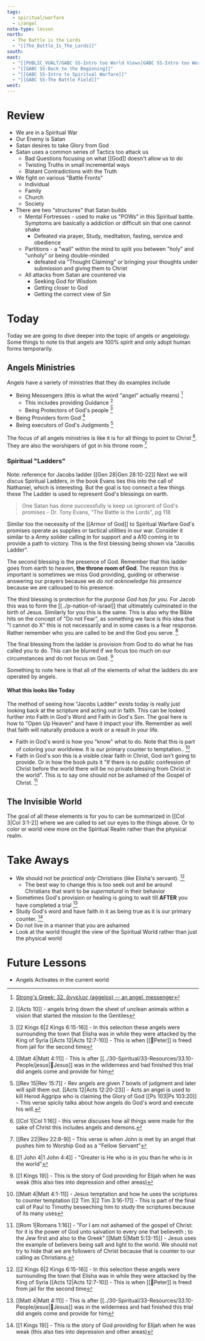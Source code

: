```yaml
---
tags:
  - spiritual/warfare
  - c/angel
note-type: lesson
north:
  - The Battle is the Lords
  - "[[The_Battle_Is_The_Lords]]"
south: 
east:
  - "[[PUBLIC_VUALT/GABC SS-Intro too World Views|GABC SS-Intro too World Views]]"
  - "[[GABC SS-Back to the Beginning]]"
  - "[[GABC SS-Intro to Spiritual Warfare]]"
  - "[[GABC SS-The Battle Field]]"
west: 
---
```

# Review
- We are in a Spiritual War
- Our Enemy is Satan
- Satan desires to take Glory from God
- Satan uses a common series of Tactics too attack us
    - Bad Questions focusing on what [[God]] doesn't allow us to do
    - Twisting Truths in small incremental ways
    - Blatant Contradictions with the Truth
- We fight on various "Battle Fronts"
    - Individual
    - Family
    - Church
    - Society
- There are two "structures" that Satan builds
    - Mental Fortresses - used to make us "POWs" in this Spiritual battle. Symptoms are basically a addiction or difficult sin that one cannot shake
        - Defeated via prayer, Study, meditation, fasting, service and obedience
    - Partitions - a "wall" within the mind to split you between "holy" and "unholy" or being double-minded
        - defeated via "Thought Claiming" or bringing your thoughts under submission and giving them to Christ
    - All attacks from Satan are countered via
        - Seeking God for Wisdom
        - Getting closer to God
        - Getting the correct view of Sin

# Today

Today we are going to dive deeper into the topic of angels or angelology. Some things to note tis that angels are 100% spirit and only adopt human forms temporarily.
## Angels Ministries
Angels have a variety of ministries that they do examples include
- Being Messengers (this is what the word "angel" actually means) [^s1]
    - This includes providing Guidance [^b5]
    - Being Protectors of God's people [^b1]
- Being Providers form God [^b3]
- Being executors of God's Judgments [^b4]

The focus of  all angels ministries is like it is for all things to point to Christ [^b10]. They are also the worshipers of got in his throne room [^b11]

[^s1]: [Strong's Greek: 32. ἄγγελος (aggelos) -- an angel, messenger](https://biblehub.com/greek/32.htm)
[^b1]: [[2 Kings 6|2 Kings 6:15-16]] - In this selection these angels were surrounding the town that Elisha was in while they were attacked by the King of Syria
  [[Acts 12|Acts 12:7-10]] - This is when [[🧑Peter]] is freed from jail for the second time
[^b3]: [[Matt 4|Matt 4:11]] - This is after [[../30-Spiritual/33-Resources/33.10-People/jesus|👼Jesus]] was in the wilderness and had finished this trial did angels come and provide for him
[^b4]: [[Rev 15|Rev 15:7]] - Rev angels are given 7 bowls of judgment and later will spill them out. 
   [[Acts 12|Acts 12:20-23]] - Acts an angel is used to kill Herod Aggripa who is claiming the Glory of God
   [[Ps 103|Ps 103:20]] - This verse spicily talks about how angels do God's word and execute his will.
[^b5]: [[Acts 10]] - angels bring down the sheet of unclean animals within a vision that started the mission to the Gentiles 
[^b10]: [[Col 1|Col 1:16]] - this verse discuses how all things were made for the sake of Christ this includes angels and demons.
[^b11]: [[Rev 22|Rev 22:8-9]] - This verse is when John is met by an angel that pushes him to Worship God as a "Fellow Servant"
### Spiritual "Ladders"
Note: reference for Jacobs ladder [[Gen 28|Gen 28:10-22]]
Next we will discus Spiritual Ladders, in the book Evans ties this into the call of Nathaniel, which is interesting. But the goal is too connect a few things these The Ladder is used to represent God's blessings on earth. 

> One  Satan has done successfully is keep us ignorant of God's promises
\- Dr. Tony Evans, "The Battle is the Lords", pg 118

Similar too the necessity of the [[Armor of God]] to Spiritual Warfare God's promises operate as supplies or tactical utilities in our war. Consider it similar to a Army solider calling in for support and a A10 coming in to provide a path to victory. This is the first blessing being shown via "Jacobs Ladder".

The second blessing is the presence of God. Remember that this ladder goes from earth to heaven, **the throne room of God**. The reason this is important is sometimes we miss God providing, guiding or otherwise answering our prayers because we *do not acknowledge his presence* because we are calloused to his presence.

The third blessing is protection for the *purpose God has for you*. For Jacob this was to form the [[../p-nation-of-israel]] that ultimately culminated in the birth of Jesus.  Similarly for you this is the same. This is  also why the Bible hits on the concept of "Do not Fear", as something we face is this idea that "I cannot do X" this is not necessarily and in some cases is a fear response. Rather remember who you are called to be and the God you serve. [^b6]

The final blessing from the ladder is provision from God to do what he has called you to do. This can be blurred if we focus too much on our circumstances and do not focus on God. [^b7] 


Something to note here is that all of the elements of what the ladders do are operated by angels.

[^b6]: [[1 John 4|1 John 4:4]] - "Greater is He who is in you than he who is in the world"
[^b7]: [[1 Kings 19]] - This is the story of God providing for Elijah when he was weak (this also ties into depression and other areas)

#### What this looks like Today
The method of seeing how "Jacobs Ladder" exists today is really just looking back at the scripture and acting out in faith. This can be looked further into Faith in God's Word and Faith in God's Son. The goal here is how to "Open Up Heaven" and have it impact your life. Remember as well that faith will naturally produce a work or a result in your life.
- Faith in God's word is how you "know" what to do. Note that this is part of coloring your worldview. It is our primary counter to temptation.. [^b8]
- Faith in God's son this is a visible clear faith in Christ, God isn't going to provide. Or in how the book puts it "If there is no public confession of Christ before the world there will be no private blessing from Christ in the world". This is to say one should not be ashamed of the Gospel of Christ. [^b9]


[^b8]: [[Matt 4|Matt 4:1-11]] - Jesus temptation and how he uses the scriptures to counter temptation
  [[2 Tim 3|2 Tim 3:16-17]] - This is part of the final call of Paul to Timothy beseeching him to study the scriptures because of its many uses
  [^b9]: [[Rom 1|Romans 1:16]] - "For I am not ashamed of the gospel of Christ: for it is the power of God unto salvation to every one that believeth ; to the Jew first and also to the Greek"
    [[Matt 5|Matt 5:13-15]] - Jesus uses the example of believers being salt and light to the world. We should not try to hide that we are followers of Christ because that is counter to our calling as Christians.

##  The Invisible World
The goal of all these elements is for you to  can be summarized in [[Col 3|Col 3:1-2]] where we are called to set our eyes to the things above. Or to color or world view more on the Spiritual Realm rather than the physical realm.
# Take Aways
- We should not be *practical only* Christians (like Elisha's servant). [^b1]
    - The best way to change this is too seek out and be around Christians that want to be *supernatural* in their behavior
- Sometimes God's provision or healing is going to wait till **AFTER** you have completed a trial [^b3]
- Study God's word and have faith in it as being true as it is our primary counter. [^b7]
- Do not live in a manner that you are ashamed 
- Look at the world thought the view of the Spiritual World rather than just the physical world


# Future Lessons
- Angels Activates in the current world

